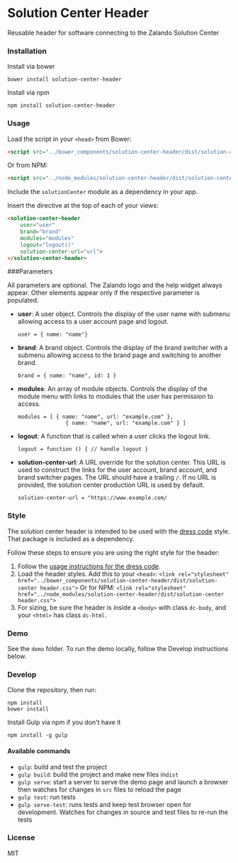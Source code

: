# Solution Center Header
Reusable header for software connecting to the Zalando Solution Center

### Installation

Install via bower

```shell
bower install solution-center-header
```

Install via npm

```shell
npm install solution-center-header
```

### Usage

Load the script in your `<head>` from Bower:

```html
<script src="../bower_components/solution-center-header/dist/solution-center-header.js"></script>
```

Or from NPM:

```html
<script src="../node_modules/solution-center-header/dist/solution-center-header.js"></script>
```

Include the `solutionCenter` module as a dependency in your app.

Insert the directive at the top of each of your views:

```html
<solution-center-header 
	user="user"
	brand="brand"
	modules="modules" 
	logout="logout()" 
	solution-center-url="url">
</solution-center-header>
```

###Parameters

All parameters are optional. The Zalando logo and the help widget always appear. Other elements appear only if the respective parameter is populated.

 - **user**: A user object. Controls the display of the user name with submenu allowing access to a user account page and logout.
 
    `user = { name: "name"}`
 
 - **brand**: A brand object. Controls the display of the brand switcher with a submenu allowing access to the brand page and switching to another brand.
 
    ```brand = { name: "name", id: 1 }```

 - **modules**: An array of module objects. Controls the display of the module menu with links to modules that the user has permission to access.
 
     ```
     modules = [ { name: "name", url: "example.com" }, 
                    { name: "name", url: "example.com" } ]
     ```
 
 - **logout**: A function that is called when a user clicks the logout link.
 
    ```logout = function () { // handle logout }``` 
 
 - **solution-center-url**:  A URL override for the solution center. This URL is used to construct the links for the user account, brand account, and brand switcher pages. The URL should have a trailing `/`. If no URL is provided, the solution center production URL is used by default.

    ```solution-center-url = "https://www.example.com/```

### Style

The solution center header is intended to be used with the [dress code](https://github.com/zalando/dress-code) style. That package is included as a dependency.

Follow these steps to ensure you are using the right style for the header:

 1. Follow the [usage instructions for the dress code](https://github.com/zalando/dress-code#usage). 
 2. Load the header styles. Add this to your `<head>`:
    ```<link rel="stylesheet" href="../bower_components/solution-center-header/dist/solution-center header.css">```
    Or for NPM:
    ```<link rel="stylesheet" href="../node_modules/solution-center-header/dist/solution-center header.css">```
 3. For sizing, be sure the header is inside a `<body>` with class `dc-body`, and your `<html>` has class `dc-html`. 

 
	 

### Demo

See the `demo` folder. To run the demo locally, follow the Develop instructions below.

### Develop

Clone the repository, then run:

```shell
npm install
bower install
```

Install Gulp via npm if you don't have it
```shell
npm install -g gulp
```

#### Available commands

* `gulp`: build and test the project
* `gulp build`: build the project and make new files in`dist`
* `gulp serve`: start a server to serve the demo page and launch a browser then watches for changes in `src` files to reload the page
* `gulp test`: run tests
* `gulp serve-test`: runs tests and keep test browser open for development. Watches for changes in source and test files to re-run the tests

### License
MIT
